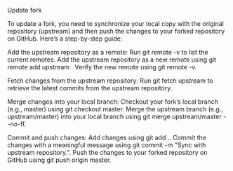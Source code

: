 Update fork

To update a fork, you need to synchronize your local copy with the original repository (upstream) and then push the changes to your forked repository on GitHub. Here’s a step-by-step guide:

Add the upstream repository as a remote:
Run git remote -v to list the current remotes.
Add the upstream repository as a new remote using git remote add upstream <upstream-repo-url>.
Verify the new remote using git remote -v.

Fetch changes from the upstream repository:
Run git fetch upstream to retrieve the latest commits from the upstream repository.

Merge changes into your local branch:
Checkout your fork’s local branch (e.g., master) using git checkout master.
Merge the upstream branch (e.g., upstream/master) into your local branch using git merge upstream/master --no-ff.

Commit and push changes:
Add changes using git add ..
Commit the changes with a meaningful message using git commit -m "Sync with upstream repository.".
Push the changes to your forked repository on GitHub using git push origin master.
